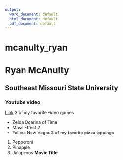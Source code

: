 ```yaml
---
output:
  word_document: default
  html_document: default
  pdf_document: default
---
```

# mcanulty_ryan
# Ryan McAnulty
## Southeast Missouri State University
### Youtube video
[Link](https://www.youtube.com/watch?v=bKjitZ3wLoc)
3 of my favorite video games
* Zelda Ocarina of Time
* Mass Effect 2
* Fallout New Vegas
3 of my favorite pizza toppings
1. Pepperoni
2. Pinapple
3. Jalapenos
**Movie Title**
